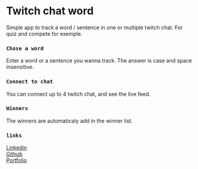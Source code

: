 # Twitch chat word

Simple app to track a word / sentence in one or multiple twitch chat.
For quiz and compete for exemple.

### `Chose a word`

Enter a word or a sentence you wanna track.
The answer is case and space insensitive.

### `Connect to chat`

You can connect up to 4 twitch chat, and see the live feed.

### `Winners`

The winners are automaticaly add in the winner list.

### `links`

[Linkedin](https://www.linkedin.com/in/lfschefer/) \
[Github](https://github.com/LFSchefer) \
[Portfolio](https://portfoliolfschefer-b252e17dfee6.herokuapp.com/)

